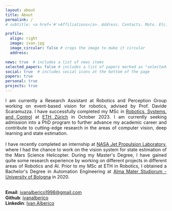 ```yaml
---
layout: about
title: About
permalink: /
# subtitle: <a href='#'>Affiliations</a>. Address. Contacts. Moto. Etc.

profile:
  align: right
  image: ivan.jpg
  image_circular: false # crops the image to make it circular
  address:

news: true  # includes a list of news items
selected_papers: false # includes a list of papers marked as "selected={true}"
social: true  # includes social icons at the bottom of the page
papers: true
personal: true
projects: true
---
```


<div style="text-align: justify;">
  I am currently a Research Assistant at Robotics and Perception Group working on event-based vision for robotics, advised by Prof. Davide Scaramuzza. I have successfully completed my MSc in <a href="https://master-robotics.ethz.ch/">Robotics, Systems, and Control</a> at <a href="https://ethz.ch/en.html">ETH Zürich</a> in October 2023. I am currently seeking admission into a PhD program to further advance my academic career and contribute to cutting-edge research in the areas of computer vision, deep learning and state estimation.<br>
</div>

<div style="text-align: justify;"><br></div>

<div style="text-align: justify;">
  I have recently completed an internship at <a href="https://www.jpl.nasa.gov/">NASA Jet Propulsion Laboratory</a>, where I had the chance to work on the vision system for state estimation of the Mars Science Helicopter. During my Master's Degree, I have gained quite some research experience by working on different projects in different areas of Robotics and AI. Prior to my MSc at ETH in Robotics, I obtained a Bachelor's Degree in Automation Engineering at <a href="https://www.unibo.it/en">Alma Mater Studiorum - University of Bologna</a> in 2020.<br>
</div>

<div style="text-align: justify;"><br></div>

**Email**: ivanalberico1998@gmail.com  <br>
**Github**: [ivanalberico](https://github.com/ivanalberico)  <br>
**Linkedin**: [Ivan Alberico](https://www.linkedin.com/in/ivan-alberico-5793581a4/)


